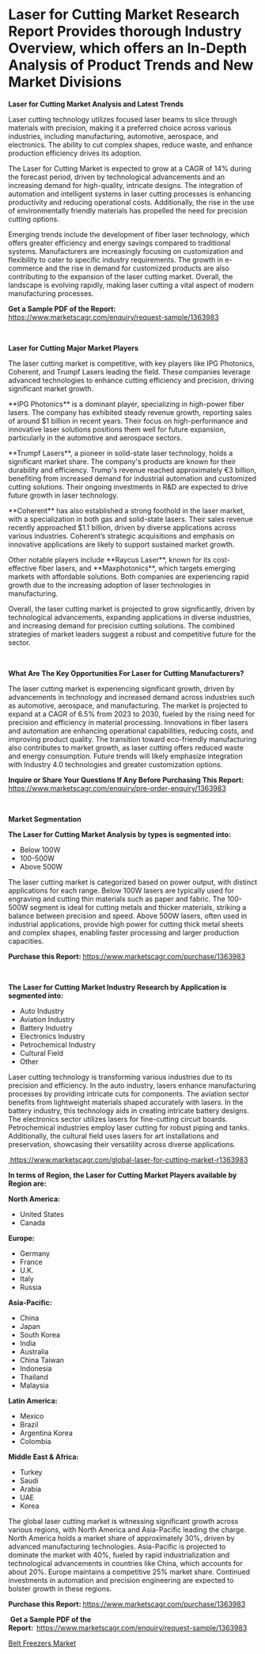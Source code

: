 <p><h1>Laser for Cutting Market Research Report Provides thorough Industry Overview, which offers an In-Depth Analysis of Product Trends and New Market Divisions</h1></p><p><strong>Laser for Cutting Market Analysis and Latest Trends</strong></p>
<p><p>Laser cutting technology utilizes focused laser beams to slice through materials with precision, making it a preferred choice across various industries, including manufacturing, automotive, aerospace, and electronics. The ability to cut complex shapes, reduce waste, and enhance production efficiency drives its adoption.</p><p>The Laser for Cutting Market is expected to grow at a CAGR of 14% during the forecast period, driven by technological advancements and an increasing demand for high-quality, intricate designs. The integration of automation and intelligent systems in laser cutting processes is enhancing productivity and reducing operational costs. Additionally, the rise in the use of environmentally friendly materials has propelled the need for precision cutting options.</p><p>Emerging trends include the development of fiber laser technology, which offers greater efficiency and energy savings compared to traditional systems. Manufacturers are increasingly focusing on customization and flexibility to cater to specific industry requirements. The growth in e-commerce and the rise in demand for customized products are also contributing to the expansion of the laser cutting market. Overall, the landscape is evolving rapidly, making laser cutting a vital aspect of modern manufacturing processes.</p></p>
<p><strong>Get a Sample PDF of the Report:&nbsp;</strong> <a href="https://www.marketscagr.com/enquiry/request-sample/1363983?utm_campaign=2041&utm_medium=2&utm_source=Github&utm_content=ia&utm_term=19022025&utm_id=laser-for-cutting">https://www.marketscagr.com/enquiry/request-sample/1363983</a></p>
<p>&nbsp;</p>
<p><strong>Laser for Cutting Major Market Players</strong></p>
<p><p>The laser cutting market is competitive, with key players like IPG Photonics, Coherent, and Trumpf Lasers leading the field. These companies leverage advanced technologies to enhance cutting efficiency and precision, driving significant market growth.</p><p>**IPG Photonics** is a dominant player, specializing in high-power fiber lasers. The company has exhibited steady revenue growth, reporting sales of around $1 billion in recent years. Their focus on high-performance and innovative laser solutions positions them well for future expansion, particularly in the automotive and aerospace sectors.</p><p>**Trumpf Lasers**, a pioneer in solid-state laser technology, holds a significant market share. The company's products are known for their durability and efficiency. Trump's revenue reached approximately €3 billion, benefiting from increased demand for industrial automation and customized cutting solutions. Their ongoing investments in R&D are expected to drive future growth in laser technology.</p><p>**Coherent** has also established a strong foothold in the laser market, with a specialization in both gas and solid-state lasers. Their sales revenue recently approached $1.1 billion, driven by diverse applications across various industries. Coherent’s strategic acquisitions and emphasis on innovative applications are likely to support sustained market growth.</p><p>Other notable players include **Raycus Laser**, known for its cost-effective fiber lasers, and **Maxphotonics**, which targets emerging markets with affordable solutions. Both companies are experiencing rapid growth due to the increasing adoption of laser technologies in manufacturing.</p><p>Overall, the laser cutting market is projected to grow significantly, driven by technological advancements, expanding applications in diverse industries, and increasing demand for precision cutting solutions. The combined strategies of market leaders suggest a robust and competitive future for the sector.</p></p>
<p>&nbsp;</p>
<p><strong>What Are The Key Opportunities For Laser for Cutting Manufacturers?</strong></p>
<p><p>The laser cutting market is experiencing significant growth, driven by advancements in technology and increased demand across industries such as automotive, aerospace, and manufacturing. The market is projected to expand at a CAGR of 6.5% from 2023 to 2030, fueled by the rising need for precision and efficiency in material processing. Innovations in fiber lasers and automation are enhancing operational capabilities, reducing costs, and improving product quality. The transition toward eco-friendly manufacturing also contributes to market growth, as laser cutting offers reduced waste and energy consumption. Future trends will likely emphasize integration with Industry 4.0 technologies and greater customization options.</p></p>
<p><strong>Inquire or Share Your Questions If Any Before Purchasing This Report:</strong> <a href="https://www.marketscagr.com/enquiry/pre-order-enquiry/1363983?utm_campaign=2041&utm_medium=2&utm_source=Github&utm_content=ia&utm_term=19022025&utm_id=laser-for-cutting">https://www.marketscagr.com/enquiry/pre-order-enquiry/1363983</a></p>
<p>&nbsp;</p>
<p><strong>Market Segmentation</strong></p>
<p><strong>The Laser for Cutting Market Analysis by types is segmented into:</strong></p>
<p><ul><li>Below 100W</li><li>100-500W</li><li>Above 500W</li></ul></p>
<p><p>The laser cutting market is categorized based on power output, with distinct applications for each range. Below 100W lasers are typically used for engraving and cutting thin materials such as paper and fabric. The 100-500W segment is ideal for cutting metals and thicker materials, striking a balance between precision and speed. Above 500W lasers, often used in industrial applications, provide high power for cutting thick metal sheets and complex shapes, enabling faster processing and larger production capacities.</p></p>
<p><strong>Purchase this Report:&nbsp;</strong><a href="https://www.marketscagr.com/purchase/1363983?utm_campaign=2041&utm_medium=2&utm_source=Github&utm_content=ia&utm_term=19022025&utm_id=laser-for-cutting">https://www.marketscagr.com/purchase/1363983</a></p>
<p>&nbsp;</p>
<p><strong>The Laser for Cutting Market Industry Research by Application is segmented into:</strong></p>
<p><ul><li>Auto Industry</li><li>Aviation Industry</li><li>Battery Industry</li><li>Electronics Industry</li><li>Petrochemical Industry</li><li>Cultural Field</li><li>Other</li></ul></p>
<p><p>Laser cutting technology is transforming various industries due to its precision and efficiency. In the auto industry, lasers enhance manufacturing processes by providing intricate cuts for components. The aviation sector benefits from lightweight materials shaped accurately with lasers. In the battery industry, this technology aids in creating intricate battery designs. The electronics sector utilizes lasers for fine-cutting circuit boards. Petrochemical industries employ laser cutting for robust piping and tanks. Additionally, the cultural field uses lasers for art installations and preservation, showcasing their versatility across diverse applications.</p></p>
<p><a href="https://www.marketscagr.com/global-laser-for-cutting-market-r1363983?utm_campaign=2041&utm_medium=2&utm_source=Github&utm_content=ia&utm_term=19022025&utm_id=laser-for-cutting">&nbsp;https://www.marketscagr.com/global-laser-for-cutting-market-r1363983</a></p>
<p><strong>In terms of Region, the Laser for Cutting Market Players available by Region are:</strong></p>
<p>
    <p> <strong> North America: </strong>
        <ul>
            <li>United States</li>
            <li>Canada</li>
        </ul>
        </p> 
    <p> <strong> Europe: </strong>
        <ul>
            <li>Germany</li>
            <li>France</li>
            <li>U.K.</li>
            <li>Italy</li>
            <li>Russia</li>
        </ul>
        </p> 
    <p> <strong> Asia-Pacific: </strong>
        <ul>
            <li>China</li>
            <li>Japan</li>
            <li>South Korea</li>
            <li>India</li>
            <li>Australia</li>
            <li>China Taiwan</li>
            <li>Indonesia</li>
            <li>Thailand</li>
            <li>Malaysia</li>
        </ul>
        </p> 
    <p> <strong> Latin America: </strong>
        <ul>
            <li>Mexico</li>
            <li>Brazil</li>
            <li>Argentina Korea</li>
            <li>Colombia</li>
        </ul>
        </p> 
    <p> <strong> Middle East & Africa: </strong>
        <ul>
            <li>Turkey</li>
            <li>Saudi</li>
            <li>Arabia</li>
            <li>UAE</li>
            <li>Korea</li>
        </ul>
    </p>
    </p>
<p><p>The global laser cutting market is witnessing significant growth across various regions, with North America and Asia-Pacific leading the charge. North America holds a market share of approximately 30%, driven by advanced manufacturing technologies. Asia-Pacific is projected to dominate the market with 40%, fueled by rapid industrialization and technological advancements in countries like China, which accounts for about 20%. Europe maintains a competitive 25% market share. Continued investments in automation and precision engineering are expected to bolster growth in these regions.</p></p>
<p><strong>Purchase this Report: </strong><a href="https://www.marketscagr.com/purchase/1363983?utm_campaign=2041&utm_medium=2&utm_source=Github&utm_content=ia&utm_term=19022025&utm_id=laser-for-cutting">https://www.marketscagr.com/purchase/1363983</a></p>
<p>&nbsp;<strong>Get a Sample PDF of the Report:&nbsp;&nbsp;</strong><a href="https://www.marketscagr.com/enquiry/request-sample/1363983?utm_campaign=2041&utm_medium=2&utm_source=Github&utm_content=ia&utm_term=19022025&utm_id=laser-for-cutting">https://www.marketscagr.com/enquiry/request-sample/1363983</a></p>
<p><strong></strong></p>
<p><p><a href="https://github.com/JakirUddin651/Market-Research-Report-List-1/blob/main/belt-freezers-market.md?utm_campaign=2041&utm_medium=2&utm_source=Github&utm_content=ia&utm_term=19022025&utm_id=laser-for-cutting">Belt Freezers Market</a></p></p>